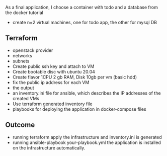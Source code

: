
As a final application, I choose a container with todo and a database from the docker tutorial 
- create n=2 virtual machines, one for todo app, the other for mysql DB 

## Terraform
 - openstack provider
 - networks
 - subnets
 - Create public ssh key and attach to VM
 - Create bootable disc with ubuntu 20.04
 - Create flavor 1CPU 2 gb RAM, Disk 10gb per vm (basic hdd) 
 - fix the public ip address  for each VM
 - the output
 - an inventory.ini file for ansible, which describes the IP addresses of the created VMs 
 - Use terraform generated inventory file 
 - playbooks for deploying the application in docker-compose files

## Outcome
 - running  terraform apply the infrastructure and inventory.ini is generated
 - running ansible-playbook your-playbook.yml  the application is installed on the infrastructure automatically.
